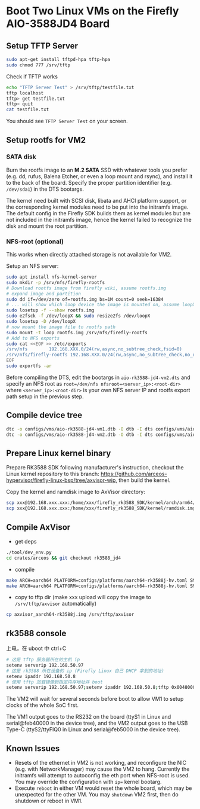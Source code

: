 # Boot Two Linux VMs on the Firefly AIO-3588JD4 Board

## Setup TFTP Server

```bash
sudo apt-get install tftpd-hpa tftp-hpa
sudo chmod 777 /srv/tftp
```

Check if TFTP works

```bash
echo "TFTP Server Test" > /srv/tftp/testfile.txt
tftp localhost
tftp> get testfile.txt
tftp> quit
cat testfile.txt
```

You should see `TFTP Server Test` on your screen.

## Setup rootfs for VM2

### SATA disk

Burn the rootfs image to an **M.2 SATA** SSD with whatever tools you prefer (e.g. dd, rufus, Balena Etcher, or even a loop mount and rsync), and install it to the back of the board. Specify the proper partition identifier (e.g. `/dev/sda1`) in the DTS bootargs.

The kernel need built with SCSI disk, libata and AHCI platform support, or the corresponding kernel modules need to be put into the initramfs image. The default config in the Firefly SDK builds them as kernel modules but are not included in the initramfs image, hence the kernel failed to recognize the disk and mount the root partition.

### NFS-root (optional)

This works when directly attached storage is not available for VM2.

Setup an NFS server:

```bash
sudo apt install nfs-kernel-server
sudo mkdir -p /srv/nfs/firefly-rootfs
# Download rootfs image from firefly wiki, assume rootfs.img
# expand image and partition
sudo dd if=/dev/zero of=rootfs.img bs=1M count=0 seek=16384
# ... will show which loop device the image is mounted on, assume loopX
sudo losetup -f --show rootfs.img
sudo e2fsck -f /dev/loopX && sudo resize2fs /dev/loopX
sudo losetup -D /dev/loopX
# now mount the image file to rootfs path
sudo mount -t loop rootfs.img /srv/nfs/firefly-rootfs
# Add to NFS exports
sudo cat <<EOF >> /etc/exports
/srv/nfs        192.168.XXX.0/24(rw,async,no_subtree_check,fsid=0)
/srv/nfs/firefly-rootfs 192.168.XXX.0/24(rw,async,no_subtree_check,no_root_squash)
EOF
sudo exportfs -ar
```

Before compiling the DTS, edit the bootargs in `aio-rk3588-jd4-vm2.dts` and specify an NFS root as `root=/dev/nfs nfsroot=<server_ip>:<root-dir>` where `<server_ip>:<root-dir>` is your own NFS server IP and rootfs export path setup in the previous step.

## Compile device tree

```bash
dtc -o configs/vms/aio-rk3588-jd4-vm1.dtb -O dtb -I dts configs/vms/aio-rk3588-jd4-vm1.dts
dtc -o configs/vms/aio-rk3588-jd4-vm2.dtb -O dtb -I dts configs/vms/aio-rk3588-jd4-vm2.dts
```

## Prepare Linux kernel binary

Prepare RK3588 SDK following manufacturer's instruction, checkout the Linux kernel repository to this branch: https://github.com/arceos-hypervisor/firefly-linux-bsp/tree/axvisor-wip, then build the kernel.

Copy the kernel and ramdisk image to AxVisor directory:

```bash
scp xxx@192.168.xxx.xxx:/home/xxx/firefly_rk3588_SDK/kernel/arch/arm64/boot/Image configs/vms/Image.bin
scp xxx@192.168.xxx.xxx:/home/xxx/firefly_rk3588_SDK/kernel/ramdisk.img configs/vms/ramdisk.img
```

## Compile AxVisor

* get deps

```bash
./tool/dev_env.py
cd crates/arceos && git checkout rk3588_jd4
```

* compile

```bash
make ARCH=aarch64 PLATFORM=configs/platforms/aarch64-rk3588j-hv.toml SMP=4 defconfig
make ARCH=aarch64 PLATFORM=configs/platforms/aarch64-rk3588j-hv.toml SMP=4 VM_CONFIGS=configs/vms/linux-rk3588-aarch64-smp-vm1.toml:configs/vms/linux-rk3588-aarch64-smp-vm2.toml LOG=debug GICV3=y upload
```

* copy to tftp dir (make xxx upload will copy the image to `/srv/tftp/axvisor` automatically)

```bash
cp axvisor_aarch64-rk3588j.img /srv/tftp/axvisor
```

## rk3588 console

上电，在 uboot 中 ctrl+C

```bash
# 这是 tftp 服务器所在的主机 ip
setenv serverip 192.168.50.97
# 这是 rk3588 所在设备的 ip (Firefly Linux 自己 DHCP 拿到的地址)
setenv ipaddr 192.168.50.8
# 使用 tftp 加载镜像到指定内存地址并 boot
setenv serverip 192.168.50.97;setenv ipaddr 192.168.50.8;tftp 0x00480000 ${serverip}:axvisor;tftp 0x10000000 ${serverip}:rk3588_dtb.bin;bootm 0x00480000 - 0x10000000;
```

The VM2 will wait for several seconds before boot to allow VM1 to setup clocks of the whole SoC first.

The VM1 output goes to the RS232 on the board (ttyS1 in Linux and serial@feb40000 in the device tree), and the VM2 output goes to the USB Type-C (ttyS2/ttyFIQ0 in Linux and serial@feb5000 in the device tree).

## Known Issues

* Resets of the ethernet in VM2 is not working, and reconfigure the NIC (e.g. with NetworkManager) may cause the VM2 to hang. Currently the initramfs will attempt to autoconfig the eth port when NFS-root is used. You may override the configuration with `ip=` kernel bootarg.
* Execute `reboot` in either VM would reset the whole board, which may be unexpected for the other VM. You may `shutdown` VM2 first, then do shutdown or reboot in VM1.

